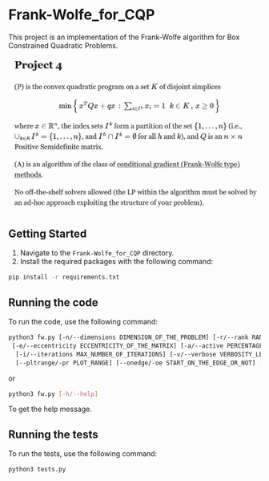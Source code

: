 # Frank-Wolfe_for_CQP

This project is an implementation of the Frank-Wolfe algorithm for Box Constrained Quadratic Problems.

![Problem](./traccia.png "Problem description")

## Getting Started

1. Navigate to the `Frank-Wolfe_for_CQP` directory.
2. Install the required packages with the following command:
```bash
pip install -r requirements.txt
```

## Running the code

To run the code, use the following command:
```bash
python3 fw.py [-n/--dimensions DIMENSION_OF_THE_PROBLEM] [-r/--rank RANK_OF_THE_MATRIX]
 [-e/--eccentricity ECCENTRICITY_OF_THE_MATRIX] [-a/--active PERCENTAGE_OF_ACTIVE_CONSTRAINTS]
  [-i/--iterations MAX_NUMBER_OF_ITERATIONS] [-v/--verbose VERBOSITY_LEVEL] [-p/--plot] [--directory/-d DIRECTORY_PATH]
  [--pltrange/-pr PLOT_RANGE] [--onedge/-oe START_ON_THE_EDGE_OR_NOT] [--help/-h]
```
or 
```bash
python3 fw.py [-h/--help]
```
To get the help message.

## Running the tests

To run the tests, use the following command:
```bash
python3 tests.py
```
